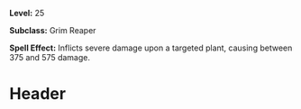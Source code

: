 <!-- TITLE: Spell: Defoliation -->
<!-- SUBTITLE:  -->

**Level:** 25

**Subclass:** Grim Reaper

**Spell Effect:** Inflicts severe damage upon a targeted plant, causing between 375 and 575 damage.

# Header